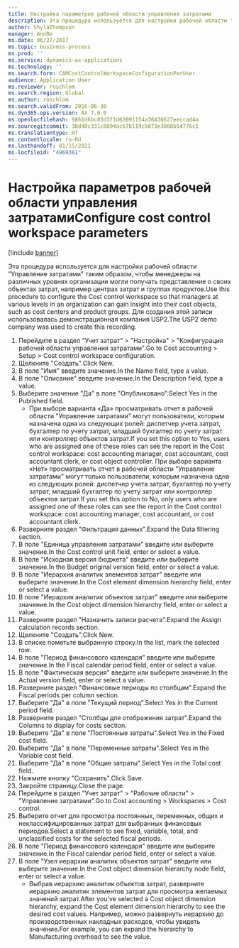 ```yaml
---
title: Настройка параметров рабочей области управления затратами
description: Эта процедура используется для настройки рабочей области "Управление затратами" таким образом, чтобы менеджеры на различных уровнях организации могли получать представление о своих объектах затрат, например центрах затрат и группах продуктов.
author: ShylaThompson
manager: AnnBe
ms.date: 06/27/2017
ms.topic: business-process
ms.prod: ''
ms.service: dynamics-ax-applications
ms.technology: ''
ms.search.form: CAMCostControlWorkspaceConfigurationPerUser
audience: Application User
ms.reviewer: roschlom
ms.search.region: Global
ms.author: roschlom
ms.search.validFrom: 2016-06-30
ms.dyn365.ops.version: AX 7.0.0
ms.openlocfilehash: 9861d6bc83d3f1d62091154a36436627eeccad4a
ms.sourcegitcommit: 38d40c331c8894acb7b119c5073e3088b54776c1
ms.translationtype: HT
ms.contentlocale: ru-RU
ms.lasthandoff: 01/15/2021
ms.locfileid: "4969361"
---
```

# <a name="configure-cost-control-workspace-parameters"></a><span data-ttu-id="8362d-103">Настройка параметров рабочей области управления затратами</span><span class="sxs-lookup"><span data-stu-id="8362d-103">Configure cost control workspace parameters</span></span>

[!include [banner](../../includes/banner.md)]

<span data-ttu-id="8362d-104">Эта процедура используется для настройки рабочей области "Управление затратами" таким образом, чтобы менеджеры на различных уровнях организации могли получать представление о своих объектах затрат, например центрах затрат и группах продуктов.</span><span class="sxs-lookup"><span data-stu-id="8362d-104">Use this procedure to configure the Cost control workspace so that managers at various levels in an organization can gain insight into their cost objects, such as cost centers and product groups.</span></span> <span data-ttu-id="8362d-105">Для создания этой записи использовалась демонстрационная компания USP2.</span><span class="sxs-lookup"><span data-stu-id="8362d-105">The USP2 demo company was used to create this recording.</span></span>

1. <span data-ttu-id="8362d-106">Перейдите в раздел "Учет затрат" > "Настройка" > "Конфигурация рабочей области управления затратами".</span><span class="sxs-lookup"><span data-stu-id="8362d-106">Go to Cost accounting > Setup > Cost control workspace configuration.</span></span>
2. <span data-ttu-id="8362d-107">Щелкните "Создать".</span><span class="sxs-lookup"><span data-stu-id="8362d-107">Click New.</span></span>
3. <span data-ttu-id="8362d-108">В поле "Имя" введите значение.</span><span class="sxs-lookup"><span data-stu-id="8362d-108">In the Name field, type a value.</span></span>
4. <span data-ttu-id="8362d-109">В поле "Описание" введите значение.</span><span class="sxs-lookup"><span data-stu-id="8362d-109">In the Description field, type a value.</span></span>
5. <span data-ttu-id="8362d-110">Выберите значение "Да" в поле "Опубликовано".</span><span class="sxs-lookup"><span data-stu-id="8362d-110">Select Yes in the Published field.</span></span>
    * <span data-ttu-id="8362d-111">При выборе варианта «Да» просматривать отчет в рабочей области "Управление затратами" могут пользователи, которым назначена одна из следующих ролей: диспетчер учета затрат, бухгалтер по учету затрат, младший бухгалтер по учету затрат или контроллер объектов затрат.</span><span class="sxs-lookup"><span data-stu-id="8362d-111">If you set this option to Yes, users who are assigned one of these roles can see the report in the Cost control workspace: cost accounting manager, cost accountant, cost accountant clerk, or cost object controller.</span></span> <span data-ttu-id="8362d-112">При выборе варианта «Нет» просматривать отчет в рабочей области "Управление затратами" могут только пользователи, которым назначена одна из следующих ролей: диспетчер учета затрат, бухгалтер по учету затрат, младший бухгалтер по учету затрат или контроллер объектов затрат.</span><span class="sxs-lookup"><span data-stu-id="8362d-112">If you set this option to No, only users who are assigned one of these roles can see the report in the Cost control workspace: cost accounting manager, cost accountant, or cost accountant clerk.</span></span>  
6. <span data-ttu-id="8362d-113">Разверните раздел "Фильтрация данных".</span><span class="sxs-lookup"><span data-stu-id="8362d-113">Expand the Data filtering section.</span></span>
7. <span data-ttu-id="8362d-114">В поле "Единица управления затратами" введите или выберите значение.</span><span class="sxs-lookup"><span data-stu-id="8362d-114">In the Cost control unit field, enter or select a value.</span></span>
8. <span data-ttu-id="8362d-115">В поле "Исходная версия бюджета" введите или выберите значение.</span><span class="sxs-lookup"><span data-stu-id="8362d-115">In the Budget original version field, enter or select a value.</span></span>
9. <span data-ttu-id="8362d-116">В поле "Иерархия аналитик элементов затрат" введите или выберите значение.</span><span class="sxs-lookup"><span data-stu-id="8362d-116">In the Cost element dimension hierarchy field, enter or select a value.</span></span>
10. <span data-ttu-id="8362d-117">В поле "Иерархия аналитик объектов затрат" введите или выберите значение.</span><span class="sxs-lookup"><span data-stu-id="8362d-117">In the Cost object dimension hierarchy field, enter or select a value.</span></span>
11. <span data-ttu-id="8362d-118">Разверните раздел "Назначить записи расчета".</span><span class="sxs-lookup"><span data-stu-id="8362d-118">Expand the Assign calculation records section.</span></span>
12. <span data-ttu-id="8362d-119">Щелкните "Создать".</span><span class="sxs-lookup"><span data-stu-id="8362d-119">Click New.</span></span>
13. <span data-ttu-id="8362d-120">В списке пометьте выбранную строку.</span><span class="sxs-lookup"><span data-stu-id="8362d-120">In the list, mark the selected row.</span></span>
14. <span data-ttu-id="8362d-121">В поле "Период финансового календаря" введите или выберите значение.</span><span class="sxs-lookup"><span data-stu-id="8362d-121">In the Fiscal calendar period field, enter or select a value.</span></span>
15. <span data-ttu-id="8362d-122">В поле "Фактическая версия" введите или выберите значение.</span><span class="sxs-lookup"><span data-stu-id="8362d-122">In the Actual version field, enter or select a value.</span></span>
16. <span data-ttu-id="8362d-123">Разверните раздел "Финансовые периоды по столбцам".</span><span class="sxs-lookup"><span data-stu-id="8362d-123">Expand the Fiscal periods per column section.</span></span>
17. <span data-ttu-id="8362d-124">Выберите "Да" в поле "Текущий период".</span><span class="sxs-lookup"><span data-stu-id="8362d-124">Select Yes in the Current period field.</span></span>
18. <span data-ttu-id="8362d-125">Разверните раздел "Столбцы для отображения затрат".</span><span class="sxs-lookup"><span data-stu-id="8362d-125">Expand the Columns to display for costs section.</span></span>
19. <span data-ttu-id="8362d-126">Выберите "Да" в поле "Постоянные затраты".</span><span class="sxs-lookup"><span data-stu-id="8362d-126">Select Yes in the Fixed cost field.</span></span>
20. <span data-ttu-id="8362d-127">Выберите "Да" в поле "Переменные затраты".</span><span class="sxs-lookup"><span data-stu-id="8362d-127">Select Yes in the Variable cost field.</span></span>
21. <span data-ttu-id="8362d-128">Выберите "Да" в поле "Общие затраты".</span><span class="sxs-lookup"><span data-stu-id="8362d-128">Select Yes in the Total cost field.</span></span>
22. <span data-ttu-id="8362d-129">Нажмите кнопку "Сохранить".</span><span class="sxs-lookup"><span data-stu-id="8362d-129">Click Save.</span></span>
23. <span data-ttu-id="8362d-130">Закройте страницу.</span><span class="sxs-lookup"><span data-stu-id="8362d-130">Close the page.</span></span>
24. <span data-ttu-id="8362d-131">Перейдите в раздел "Учет затрат" > "Рабочие области" > "Управление затратами".</span><span class="sxs-lookup"><span data-stu-id="8362d-131">Go to Cost accounting > Workspaces > Cost control.</span></span>
25. <span data-ttu-id="8362d-132">Выберите отчет для просмотра постоянных, переменных, общих и неклассифицированных затрат для выбранных финансовых периодов.</span><span class="sxs-lookup"><span data-stu-id="8362d-132">Select a statement to see fixed, variable, total, and unclassified costs for the selected fiscal periods.</span></span>
26. <span data-ttu-id="8362d-133">В поле "Период финансового календаря" введите или выберите значение.</span><span class="sxs-lookup"><span data-stu-id="8362d-133">In the Fiscal calendar period field, enter or select a value.</span></span>
27. <span data-ttu-id="8362d-134">В поле "Узел иерархии аналитик объектов затрат" введите или выберите значение.</span><span class="sxs-lookup"><span data-stu-id="8362d-134">In the Cost object dimension hierarchy node field, enter or select a value.</span></span>
    * <span data-ttu-id="8362d-135">Выбрав иерархию аналитик объектов затрат, разверните иерархию аналитик элементов затрат для просмотра желаемых значений затрат.</span><span class="sxs-lookup"><span data-stu-id="8362d-135">After you've selected a Cost object dimension hierarchy, expand the Cost element dimension hierarchy to see the desired cost values.</span></span> <span data-ttu-id="8362d-136">Например, можно развернуть иерархию до производственных накладных расходов, чтобы увидеть значение.</span><span class="sxs-lookup"><span data-stu-id="8362d-136">For example, you can expand the hierarchy to Manufacturing overhead to see the value.</span></span>  

